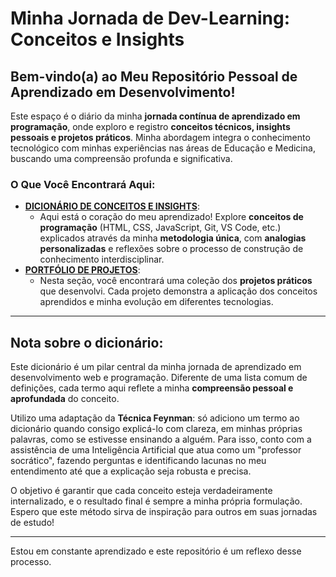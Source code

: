 # Minha Jornada de Dev-Learning: Conceitos e Insights

## Bem-vindo(a) ao Meu Repositório Pessoal de Aprendizado em Desenvolvimento!

Este espaço é o diário da minha **jornada contínua de aprendizado em programação**, onde exploro e registro **conceitos técnicos, insights pessoais e projetos práticos**. Minha abordagem integra o conhecimento tecnológico com minhas experiências nas áreas de Educação e Medicina, buscando uma compreensão profunda e significativa.

### O Que Você Encontrará Aqui:

*   **[DICIONÁRIO DE CONCEITOS E INSIGHTS](dicionario-termos.md)**:
    *   Aqui está o coração do meu aprendizado! Explore **conceitos de programação** (HTML, CSS, JavaScript, Git, VS Code, etc.) explicados através da minha **metodologia única**, com **analogias personalizadas** e reflexões sobre o processo de construção de conhecimento interdisciplinar.
*   **[PORTFÓLIO DE PROJETOS](projetos.md)**:
    *   Nesta seção, você encontrará uma coleção dos **projetos práticos** que desenvolvi. Cada projeto demonstra a aplicação dos conceitos aprendidos e minha evolução em diferentes tecnologias.

---

## Nota sobre o dicionário:

Este dicionário é um pilar central da minha jornada de aprendizado em desenvolvimento web e programação. Diferente de uma lista comum de definições, cada termo aqui reflete a minha **compreensão pessoal e aprofundada** do conceito.

Utilizo uma adaptação da **Técnica Feynman**: só adiciono um termo ao dicionário quando consigo explicá-lo com clareza, em minhas próprias palavras, como se estivesse ensinando a alguém. Para isso, conto com a assistência de uma Inteligência Artificial que atua como um "professor socrático", fazendo perguntas e identificando lacunas no meu entendimento até que a explicação seja robusta e precisa.

O objetivo é garantir que cada conceito esteja verdadeiramente internalizado, e o resultado final é sempre a minha própria formulação. Espero que este método sirva de inspiração para outros em suas jornadas de estudo!

---

Estou em constante aprendizado e este repositório é um reflexo desse processo.
